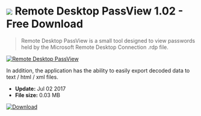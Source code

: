 # ![](https://cdn.softexe.net/static/icon/win.gif) Remote Desktop PassView 1.02 - Free Download

> Remote Desktop PassView is a small tool designed to view passwords held by the Microsoft Remote Desktop Connection .rdp file.

[![Remote Desktop PassView](https:https://tse3.mm.bing.net/th?id=OIP.Z_pVnfwqiu1BQRN7UtPX8QHaFC&pid=Api)](https://softexe.net/win/security-privacy/passwords/remote-desktop-passview:pRaee.html)

In addition, the application has the ability to easily export decoded data to text / html / xml files.


- **Update:** Jul 02 2017
- **File size:** 0.03 MB

[![Download](https://cdn.softexe.net/static/img/download.png)](https://softexe.net/win/security-privacy/passwords/remote-desktop-passview:pRaee.html)


